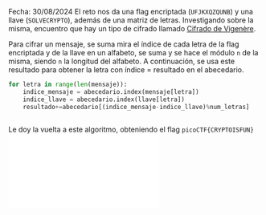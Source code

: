 Fecha: 30/08/2024
El reto nos da una flag encriptada (`UFJKXQZQUNB`) y una llave (`SOLVECRYPTO`), además de una matriz de letras. Investigando sobre la misma, encuentro que hay un tipo de cifrado llamado [Cifrado de Vigenère](https://en.wikipedia.org/wiki/Vigen%C3%A8re_cipher). 

Para cifrar un mensaje, se suma mira el índice de cada letra de la flag encriptada y de la llave en un alfabeto, se suma y se hace el módulo `n` de la misma, siendo `n` la longitud del alfabeto. A continuación, se usa este resultado para obtener la letra con índice = resultado en el abecedario.

```python
for letra in range(len(mensaje)):
    indice_mensaje = abecedario.index(mensaje[letra])
    indice_llave = abecedario.index(llave[letra])
    resultado+=abecedario[(indice_mensaje-indice_llave)%num_letras]
    
```

Le doy la vuelta a este algoritmo, obteniendo el flag `picoCTF{CRYPTOISFUN}`
![fichero de python](./Easy1.py)
